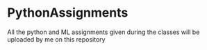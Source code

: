 # PythonAssignments
All the python and ML assignments given during the classes will be uploaded by me on this repository 
